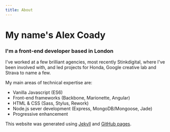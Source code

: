 ```yaml
---
title: About
---
```


# My name's Alex Coady

### I'm a front-end developer based in London

I've worked at a few brilliant agencies, most recently Stinkdigital, where I've been involved with, and led projects for Honda, Google creative lab and Strava to name a few.

My main areas of technical expertise are:

- Vanilla Javascript (ES6)
- Front-end frameworks (Backbone, Marionette, Angular)
- HTML & CSS (Sass, Stylus, Rework)
- Node.js sever development (Express, MongoDB/Mongoose, Jade)
- Progressive enhancement

This website was generated using [Jekyll](http://jekyllrb.com/) and [GitHub pages](https://pages.github.com/).
